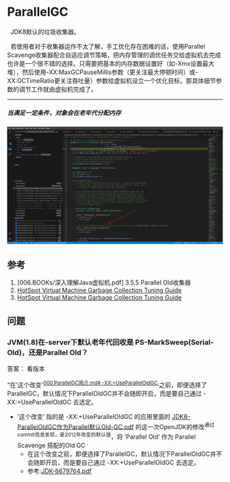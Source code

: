 # ParallelGC
&nbsp;&nbsp;JDK8默认的垃圾收集器。

&nbsp;&nbsp;若使用者对于收集器运作不太了解，手工优化存在困难的话，使用Parallel Scavenge收集器配合自适应调节策略，把内存管理的调优任务交给虚拟机去完成也许是一个很不错的选择。只需要把基本的内存数据设置好（如-Xmx设置最大堆），然后使用-XX:MaxGCPauseMillis参数（更关注最大停顿时间）或-XX:GCTimeRatio更关注吞吐量）参数给虚拟机设立一个优化目标，那具体细节参数的调节工作就由虚拟机完成了。

---

##### 当满足一定条件，对象会在老年代分配内存
![WeChat_20241123162824.jpg](./pics/WeChat_20241123162824.jpg)

## 参考
1. [006.BOOKs/深入理解Java虚拟机.pdf] 3.5.5 Parallel Old收集器
2. [HotSpot Virtual Machine Garbage Collection Tuning Guide](../HotSpot%20Virtual%20Machine%20Garbage%20Collection%20Tuning%20Guide.pdf)
3. [HotSpot Virtual Machine Garbage Collection Tuning Guide](../hotspot-virtual-machine-garbage-collection-tuning-guide.pdf)

## 问题
### JVM(1.8)在-server下默认老年代回收是 PS-MarkSweep(Serial-Old)，还是Parallel Old？
答案： 看版本

“在'这个改变'<sup>[000.ParallelGC简介.md# -XX:+UseParallelOldGC ](./000.ParallelGC简介.md)</sup>之前，即便选择了ParallelGC，默认情况下ParallelOldGC并不会随即开启，而是要自己通过 -XX:+UseParallelOldGC 去选定。
  + ‘这个改变’ 指的是 -XX:+UseParallelOldGC 的应用里面的 [JDK8-ParallelOldGC作为Parallel默认Old-GC.pdf](./DOCS/JDK8-ParallelOldGC作为Parallel默认Old-GC.pdf) 的这一次OpenJDK的修改<sup>通过commit信息发现，是2012年改变的默认值</sup>，将 ’Parallel Old‘ 作为 Parallel Scavenge 搭配的Old GC
     - 在这个改变之前，即便选择了ParallelGC，默认情况下ParallelOldGC并不会随即开启，而是要自己通过 -XX:+UseParallelOldGC 去选定。
     - 参考:[JDK-6679764.pdf](./JDK-6679764.pdf)
